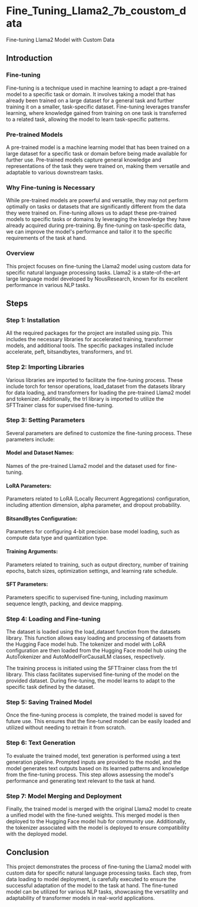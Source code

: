 # Fine_Tuning_Llama2_7b_coustom_data
Fine-tuning Llama2 Model with Custom Data
## Introduction
### Fine-tuning   
Fine-tuning is a technique used in machine learning to adapt a pre-trained model to a specific task or domain. It involves taking a model that has already been trained on a large dataset for a general task and further training it on a smaller, task-specific dataset. Fine-tuning leverages transfer learning, where knowledge gained from training on one task is transferred to a related task, allowing the model to learn task-specific patterns.
### Pre-trained Models
A pre-trained model is a machine learning model that has been trained on a large dataset for a specific task or domain before being made available for further use. Pre-trained models capture general knowledge and representations of the task they were trained on, making them versatile and adaptable to various downstream tasks.

### Why Fine-tuning is Necessary
While pre-trained models are powerful and versatile, they may not perform optimally on tasks or datasets that are significantly different from the data they were trained on. Fine-tuning allows us to adapt these pre-trained models to specific tasks or domains by leveraging the knowledge they have already acquired during pre-training. By fine-tuning on task-specific data, we can improve the model's performance and tailor it to the specific requirements of the task at hand.

### Overview
This project focuses on fine-tuning the Llama2 model using custom data for specific natural language processing tasks. Llama2 is a state-of-the-art large language model developed by NousResearch, known for its excellent performance in various NLP tasks.

## Steps
### Step 1: Installation
All the required packages for the project are installed using pip. This includes the necessary libraries for accelerated training, transformer models, and additional tools. The specific packages installed include accelerate, peft, bitsandbytes, transformers, and trl.

### Step 2: Importing Libraries
Various libraries are imported to facilitate the fine-tuning process. These include torch for tensor operations, load_dataset from the datasets library for data loading, and transformers for loading the pre-trained Llama2 model and tokenizer. Additionally, the trl library is imported to utilize the SFTTrainer class for supervised fine-tuning.

### Step 3: Setting Parameters
Several parameters are defined to customize the fine-tuning process. These parameters include:

#### Model and Dataset Names:  
Names of the pre-trained Llama2 model and the dataset used for fine-tuning.
#### LoRA Parameters: 
Parameters related to LoRA (Locally Recurrent Aggregations) configuration, including attention dimension, alpha parameter, and dropout probability.
#### BitsandBytes Configuration: 
Parameters for configuring 4-bit precision base model loading, such as compute data type and quantization type.
#### Training Arguments: 
Parameters related to training, such as output directory, number of training epochs, batch sizes, optimization settings, and learning rate schedule.
#### SFT Parameters:
 Parameters specific to supervised fine-tuning, including maximum sequence length, packing, and device mapping.
### Step 4: Loading and Fine-tuning
The dataset is loaded using the load_dataset function from the datasets library. This function allows easy loading and processing of datasets from the Hugging Face model hub. The tokenizer and model with LoRA configuration are then loaded from the Hugging Face model hub using the AutoTokenizer and AutoModelForCausalLM classes, respectively.

The training process is initiated using the SFTTrainer class from the trl library. This class facilitates supervised fine-tuning of the model on the provided dataset. During fine-tuning, the model learns to adapt to the specific task defined by the dataset.

### Step 5: Saving Trained Model
Once the fine-tuning process is complete, the trained model is saved for future use. This ensures that the fine-tuned model can be easily loaded and utilized without needing to retrain it from scratch.

### Step 6: Text Generation
To evaluate the trained model, text generation is performed using a text generation pipeline. Prompted inputs are provided to the model, and the model generates text outputs based on its learned patterns and knowledge from the fine-tuning process. This step allows assessing the model's performance and generating text relevant to the task at hand.

### Step 7: Model Merging and Deployment
Finally, the trained model is merged with the original Llama2 model to create a unified model with the fine-tuned weights. This merged model is then deployed to the Hugging Face model hub for community use. Additionally, the tokenizer associated with the model is deployed to ensure compatibility with the deployed model.

## Conclusion
This project demonstrates the process of fine-tuning the Llama2 model with custom data for specific natural language processing tasks. Each step, from data loading to model deployment, is carefully executed to ensure the successful adaptation of the model to the task at hand. The fine-tuned model can be utilized for various NLP tasks, showcasing the versatility and adaptability of transformer models in real-world applications.

